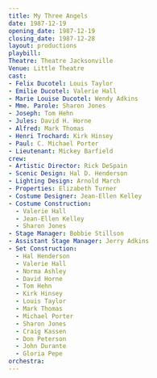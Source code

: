 ```yaml
---
title: My Three Angels
date: 1987-12-19
opening_date: 1987-12-19
closing_date: 1987-12-28
layout: productions
playbill:
Theatre: Theatre Jacksonville
Venue: Little Theatre
cast:
- Felix Ducotel: Louis Taylor
- Emilie Ducotel: Valerie Hall
- Marie Louise Ducotel: Wendy Adkins
- Mme. Parole: Sharon Jones
- Joseph: Tom Hehn
- Jules: David H. Horne
- Alfred: Mark Thomas
- Henri Trochard: Kirk Hinsey
- Paul: C. Michael Porter
- Lieutenant: Mickey Barfield
crew:
- Artistic Director: Rick DeSpain
- Scenic Design: Hal D. Henderson
- Lighting Design: Arnold March
- Properties: Elizabeth Turner
- Costume Designer: Jean-Ellen Kelley
- Costume Construction:
  - Valerie Hall
  - Jean-Ellen Kelley
  - Sharon Jones
- Stage Manager: Bobbie Stillson
- Assistant Stage Manager: Jerry Adkins
- Set Construction:
  - Hal Henderson
  - Valerie Hall
  - Norma Ashley
  - David Horne
  - Tom Hehn
  - Kirk Hinsey
  - Louis Taylor
  - Mark Thomas
  - Michael Porter
  - Sharon Jones
  - Craig Kassen
  - Don Peterson
  - John Durante
  - Gloria Pepe
orchestra:
---
```


